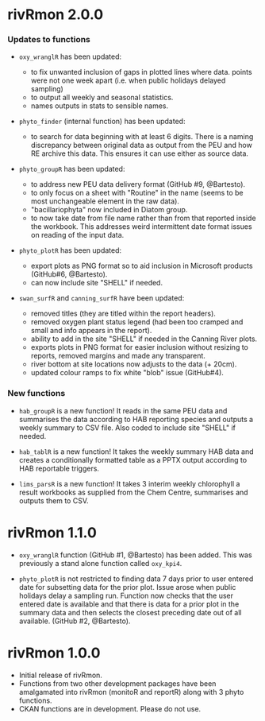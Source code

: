 # rivRmon 2.0.0

### Updates to functions

* `oxy_wranglR` has been updated:
     + to fix unwanted inclusion of gaps in plotted lines where data. 
     points were not one week apart (i.e. when public holidays delayed sampling)
     + to output all weekly and seasonal statistics.
     + names outputs in stats to sensible names.
     
* `phyto_finder` (internal function) has been updated:
     + to search for data beginning with at least 6 digits. There is a naming 
     discrepancy between original data as output from the PEU and how RE archive
     this data. This ensures it can use either as source data.
     
* `phyto_groupR` has been updated:
     + to address new PEU data delivery format (GitHub #9, @Bartesto).
     + to only focus on a sheet with "Routine" in the name (seems to be most 
     unchangeable element in the raw data).
     + "bacillariophyta" now included in Diatom group.
     + to now take date from file name rather than from that reported inside the
     workbook. This addresses weird intermittent date format issues on reading of 
     the input data.
     
* `phyto_plotR` has been updated:
     + export plots as PNG format so to aid inclusion in Microsoft products 
     (GitHub#6, @Bartesto).
     + can now include site "SHELL" if needed.
     
* `swan_surfR` and `canning_surfR` have been updated:
     + removed titles (they are titled within the report headers).
     + removed oxygen plant status legend (had been too cramped and small and 
     info appears in the report).
     + ability to add in the site "SHELL" if needed in the Canning River plots.
     + exports plots in PNG format for easier inclusion without resizing to 
     reports, removed margins and made any transparent.
     + river bottom at site locations now adjusts to the data (+ 20cm).
     + updated colour ramps to fix white "blob" issue (GitHub#4).
     
### New functions
     
* `hab_groupR` is a new function! It reads in the same PEU data and summarises 
the data according to HAB reporting species and outputs a weekly summary to CSV 
file. Also coded to include site "SHELL" if needed.

* `hab_tablR` is a new function! It takes the weekly summary HAB data and 
creates a conditionally formatted table as a PPTX output according to HAB 
reportable triggers.

* `lims_parsR` is a new function! It takes 3 interim weekly chlorophyll a result 
workbooks as supplied from the Chem Centre, summarises and outputs them to CSV.

# rivRmon 1.1.0

* `oxy_wranglR` function (GitHub #1, @Bartesto) has been added. This was 
previously a stand alone function called `oxy_kpi4`.

* `phyto_plotR` is not restricted to finding data 7 days prior to user entered
date for subsetting data for the prior plot. Issue arose when public holidays
delay a sampling run. Function now checks that the user entered date is 
available and that there is data for a prior plot in the summary data and then 
selects the closest preceding date out of all available. (GitHub #2, @Bartesto).


# rivRmon 1.0.0

* Initial release of rivRmon.
* Functions from two other development packages have been amalgamated into 
rivRmon (monitoR and reportR) along with 3 phyto functions.
* CKAN functions are in development. Please do not use.
